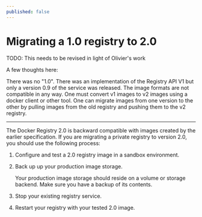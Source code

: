 ```yaml
---
published: false
---
```

# Migrating a 1.0 registry to 2.0

TODO: This needs to be revised in light of Olivier's work

A few thoughts here:

There was no "1.0". There was an implementation of the Registry API V1 but only a version 0.9 of the service was released. The image formats are not compatible in any way. One must convert v1 images to v2 images using a docker client or other tool. One can migrate images from one version to the other by pulling images from the old registry and pushing them to the v2 registry.

* * *

The Docker Registry 2.0 is backward compatible with images created by the earlier specification. If you are migrating a private registry to version 2.0, you should use the following process:

1. Configure and test a 2.0 registry image in a sandbox environment.

2. Back up up your production image storage.
    
    Your production image storage should reside on a volume or storage backend. Make sure you have a backup of its contents.

3. Stop your existing registry service.

4. Restart your registry with your tested 2.0 image.